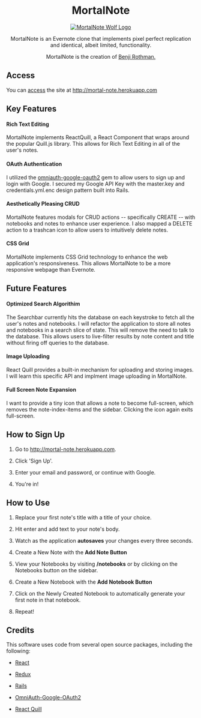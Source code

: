 
<h1 align="center" font-size="80"> MortalNote </h1>
<p align="center">
  <a href="http://mortal-note.herokuapp.com">
    <img alt="MortalNote Wolf Logo" src="https://s3.us-east-2.amazonaws.com/mortalnote-images/wolf-logo-tiny.png" />
  </a>
</p>

<p align="center">
  MortalNote is an Evernote clone that implements pixel perfect replication and identical, albeit limited, functionality.
</p>

<p align="center">
  MortalNote is the creation of <a href="https://www.linkedin.com/in/brothman7000" > Benji Rothman. </a> 
</p>


## Access
You can [access](http://mortal-note.herokuapp.com/) the site at <http://mortal-note.herokuapp.com>

## Key Features

#### Rich Text Editing

MortalNote implements ReactQuill, a React Component that wraps around the popular Quill.js library. This allows for Rich Text Editing in all of the user's notes. 

#### OAuth Authentication

I utilized the [omniauth-google-oauth2](https://github.com/zquestz/omniauth-google-oauth2) gem to allow users to sign up and login with Google. I secured my Google API Key with the master.key and credentials.yml.enc design pattern built into Rails. 

#### Aesthetically Pleasing CRUD 

MortalNote features modals for CRUD actions -- specifically CREATE -- with notebooks and notes to enhance user experience. I also mapped a DELETE action to a trashcan icon to allow users to intuitively delete notes. 

#### CSS Grid

MortalNote implements CSS Grid technology to enhance the web application's responsiveness. This allows MortalNote to be a more responsive webpage than Evernote. 

## Future Features

#### Optimized Search Algorithim

The Searchbar currently hits the database on each keystroke to fetch all the user's notes and notebooks. I will refactor the application to store all notes and notebooks in a search slice of state. This will remove the need to talk to the database. This allows users to live-filter results by note content and title without firing off queries to the database.

#### Image Uploading

React Quill provides a built-in mechanism for uploading and storing images. I will learn this specific API and implment image uploading in MortalNote.

#### Full Screen Note Expansion

I want to provide a tiny icon that allows a note to become full-screen, which removes the note-index-items and the sidebar. Clicking the icon again exits full-screen.

## How to Sign Up

1. Go to <http://mortal-note.herokuapp.com>.
2. Click 'Sign Up'.
3. Enter your email and password, or continue with Google.

4. You're in! 

## How to Use

1. Replace your first note's title with a title of your choice. 
2. Hit enter and add text to your note's body. 
3. Watch as the application **autosaves** your changes every three seconds.
4. Create a New Note with the **Add Note Button**
5. View your Notebooks by visiting **/notebooks** or by clicking on the Notebooks button on the sidebar. 
6. Create a New Notebook with the **Add Notebook Button**
7. Click on the Newly Created Notebook to automatically generate your first note in that notebook.

8. Repeat! 


## Credits

This software uses code from several open source packages, including the following:

* [React](https://github.com/facebook/react)

* [Redux](https://github.com/reduxjs/redux)

* [Rails](https://github.com/rails/rails)

* [OmniAuth-Google-OAuth2](https://github.com/zquestz/omniauth-google-oauth2)

* [React Quill](https://github.com/zenoamaro/react-quill)
